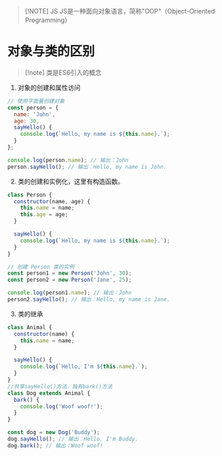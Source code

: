 
> [!NOTE] JS
> JS是一种面向对象语言，简称"OOP"（Object-Oriented Programming）

# 对象与类的区别

>[!note] 类是ES6引入的概念

1. 对象的创建和属性访问
```js
// 使用字面量创建对象
const person = {
  name: 'John',
  age: 30,
  sayHello() {
    console.log(`Hello, my name is ${this.name}.`);
  }
};

console.log(person.name); // 输出：John
person.sayHello(); // 输出：Hello, my name is John.

```
2. 类的创建和实例化，这里有构造函数。
```js
class Person {
  constructor(name, age) {
    this.name = name;
    this.age = age;
  }

  sayHello() {
    console.log(`Hello, my name is ${this.name}.`);
  }
}

// 创建 Person 类的实例
const person1 = new Person('John', 30);
const person2 = new Person('Jane', 25);

console.log(person1.name); // 输出：John
person2.sayHello(); // 输出：Hello, my name is Jane.

```
3. 类的继承
```js
class Animal {
  constructor(name) {
    this.name = name;
  }

  sayHello() {
    console.log(`Hello, I'm ${this.name}.`);
  }
}
//共享sayHello()方法，独有bark()方法
class Dog extends Animal {
  bark() {
    console.log('Woof woof!');
  }
}

const dog = new Dog('Buddy');
dog.sayHello(); // 输出：Hello, I'm Buddy.
dog.bark(); // 输出：Woof woof!
```
